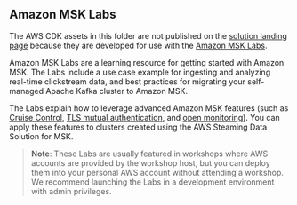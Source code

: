 ## Amazon MSK Labs

The AWS CDK assets in this folder are not published on the [solution landing page](https://aws.amazon.com/solutions/implementations/aws-streaming-data-solution-for-amazon-msk/) because they are developed for use with the [Amazon MSK Labs](https://amazonmsk-labs.workshop.aws/en/).

Amazon MSK Labs are a learning resource for getting started with Amazon MSK. The Labs include a use case example for ingesting and analyzing real-time clickstream data, and best practices for migrating your self-managed Apache Kafka cluster to Amazon MSK.

The Labs explain how to leverage advanced Amazon MSK features (such as [Cruise Control](https://amazonmsk-labs.workshop.aws/en/cruisecontrol/overview.html), [TLS mutual authentication](https://amazonmsk-labs.workshop.aws/en/securityencryption/tlsmauth.html), and [open monitoring](https://amazonmsk-labs.workshop.aws/en/openmonitoring/overview.html)). You can apply these features to clusters created using the AWS Steaming Data Solution for MSK.

> **Note**: These Labs are usually featured in workshops where AWS accounts are provided by the workshop host, but you can deploy them into your personal AWS account without attending a workshop. We recommend launching the Labs in a development environment with admin privileges.

